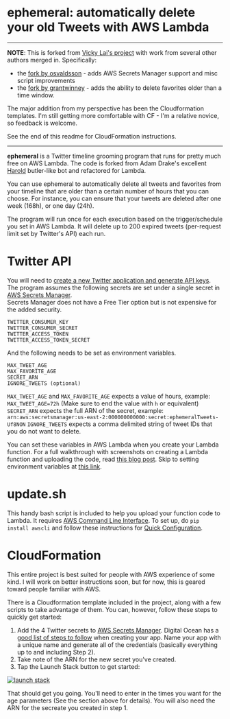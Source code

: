 # ephemeral: automatically delete your old Tweets with AWS Lambda

----

**NOTE**: This is forked from [Vicky Lai's project](https://github.com/vickylai/ephemeral) with work from several other authors merged in. Specifically:

* the [fork by osvaldsson](https://github.com/osvaldsson/ephemeral) - adds AWS Secrets Manager support and misc script improvements
* the [fork by grantwinney](https://github.com/grantwinney/ephemeral) - adds the ability to delete favorites older than a time window.

The major addition from my perspective has been the Cloudformation templates. I'm still getting more comfortable with CF - I'm a relative novice, so feedback is welcome.

See the end of this readme for CloudFormation instructions.

----


**ephemeral** is a Twitter timeline grooming program that runs for pretty much free on AWS Lambda. The code is forked from Adam Drake's excellent [Harold](https://github.com/adamdrake/harold) butler-like bot and refactored for Lambda.

You can use ephemeral to automatically delete all tweets and favorites from your timeline that are older than a certain number of hours that you can choose. For instance, you can ensure that your tweets are deleted after one week (168h), or one day (24h).

The program will run once for each execution based on the trigger/schedule you set in AWS Lambda. It will delete up to 200 expired tweets (per-request limit set by Twitter's API) each run.

# Twitter API

You will need to [create a new Twitter application and generate API keys](https://apps.twitter.com/). The program assumes the following secrets are set under a single secret in [AWS Secrets Manager](https://aws.amazon.com/secrets-manager/).  
Secrets Manager does not have a Free Tier option but is not expensive for the added security.

```
TWITTER_CONSUMER_KEY
TWITTER_CONSUMER_SECRET
TWITTER_ACCESS_TOKEN
TWITTER_ACCESS_TOKEN_SECRET
```

And the following needs to be set as environment variables.
```
MAX_TWEET_AGE
MAX_FAVORITE_AGE
SECRET_ARN
IGNORE_TWEETS (optional)
```

`MAX_TWEET_AGE` and `MAX_FAVORITE_AGE` expects a value of hours, example: `MAX_TWEET_AGE=72h` (Make sure to end the value with `h` or equivalent)
`SECRET_ARN` expects the full ARN of the secret, example: `arn:aws:secretsmanager:us-east-2:000000000000:secret:ephemeralTweets-Uf8NON`
`IGNORE_TWEETS` expects a comma delimited string of tweet IDs that you do not want to delete.

You can set these variables in AWS Lambda when you create your Lambda function. For a full walkthrough with screenshots on creating a Lambda function and uploading the code, read [this blog post](https://vickylai.com/verbose/free-twitter-bot-aws-lambda/). Skip to setting environment variables at [this link](https://vickylai.com/verbose/free-twitter-bot-aws-lambda/#2-configure-your-function).

# update.sh

This handy bash script is included to help you upload your function code to Lambda. It requires [AWS Command Line Interface](https://aws.amazon.com/cli/). To set up, do `pip install awscli` and follow these instructions for [Quick Configuration](https://docs.aws.amazon.com/cli/latest/userguide/cli-chap-getting-started.html).

# CloudFormation

This entire project is best suited for people with AWS experience of some kind. I will work on better instructions soon, but for now, this is geared toward people familiar with AWS.

There is a Cloudformation template included in the project, along with a few scripts to take advantage of them. You can, however, follow these steps to quickly get started:

1. Add the 4 Twitter secrets to [AWS Secrets Manager](https://aws.amazon.com/secrets-manager/). Digital Ocean has a [good list of steps to follow](https://www.digitalocean.com/community/tutorials/how-to-create-a-twitter-app) when creating your app. Name your app with a unique name and generate all of the credentials (basically everything up to and including Step 2).
2. Take note of the ARN for the new secret you've created.
3. Tap the Launch Stack button to get started:

<a href="https://console.aws.amazon.com/cloudformation/home?region=us-east-1#/stacks/new?stackName=EphemeralTweets&templateURL=https://code.eb.forchesoftware.com.s3.amazonaws.com/code/EphemeralTweets.template">![launch stack](https://s3.amazonaws.com/cloudformation-examples/cloudformation-launch-stack.png)</a>

That should get you going. You'll need to enter in the times you want for the age parameters (See the section above for details). You will also need the ARN for the secreate you created in step 1.
